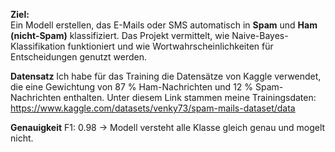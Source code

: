 **Ziel:**  
Ein Modell erstellen, das E-Mails oder SMS automatisch in **Spam** und **Ham (nicht-Spam)** klassifiziert. Das Projekt vermittelt, wie Naive-Bayes-Klassifikation funktioniert und wie Wortwahrscheinlichkeiten für Entscheidungen genutzt werden.

**Datensatz**
Ich habe für das Training die Datensätze von Kaggle verwendet, die eine Gewichtung von 87 % Ham-Nachrichten und 12 % Spam-Nachrichten enthalten.
Unter diesem Link stammen meine Trainingsdaten: https://www.kaggle.com/datasets/venky73/spam-mails-dataset/data

**Genauigkeit**
F1: 0.98 -> Modell versteht alle Klasse gleich genau und mogelt nicht. 






